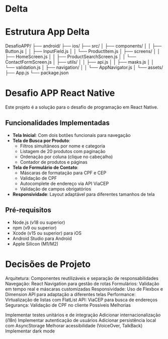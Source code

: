 # Delta

# Estrutura App Delta

DesafioAPP/
├── android/
├── ios/
├── src/
│   ├── components/
│   │   ├── Button.js
│   │   ├── InputField.js
│   │   └── ProductItem.js
│   ├── screens/
│   │   ├── HomeScreen.js
│   │   ├── ProductSearchScreen.js
│   │   └── ContactFormScreen.js
│   ├── utils/
│   │   ├── api.js
│   │   ├── masks.js
│   │   └── validation.js
│   ├── navigation/
│   │   └── AppNavigator.js
│   └── assets/
├── App.js
└── package.json



# Desafio APP React Native

Este projeto é a solução para o desafio de programação em React Native.

## Funcionalidades Implementadas

- **Tela Inicial**: Com dois botões funcionais para navegação
- **Tela de Busca por Produto**:
  - Filtros simultâneos por nome e categoria
  - Listagem de 20 produtos com paginação
  - Ordenação por coluna (clique no cabeçalho)
  - Contador de produtos e páginas
- **Tela de Formulário de Contato**:
  - Máscaras de formatação para CPF e CEP
  - Validação de CPF
  - Autocomplete de endereço via API ViaCEP
  - Validação de campos obrigatórios
- **Responsividade**: Layout adaptável para diferentes tamanhos de tela

## Pré-requisitos

- Node.js (v18 ou superior)
- npm (v9 ou superior)
- Xcode (v15 ou superior) para iOS
- Android Studio para Android
- Apple Silicon (M1/M2)





# Decisões de Projeto

Arquitetura: Componentes reutilizáveis e separação de responsabilidades
Navegação: React Navigation para gestão de rotas
Formulários: Validação em tempo real e máscaras customizadas
Responsividade: Uso de Flexbox e Dimension API para adaptação a diferentes telas
Performance: Virtualização de listas com FlatList
API: ViaCEP para busca de endereços
Segurança: Validação de CPF no cliente
Possíveis Melhorias

Implementar testes unitários e de integração
Adicionar internacionalização (i18n)
Implementar autenticação de usuários
Adicionar persistência local com AsyncStorage
Melhorar acessibilidade (VoiceOver, TalkBack)
Implementar dark mode
